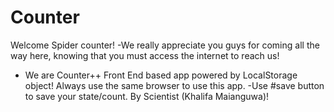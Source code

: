 # Counter 
Welcome Spider counter!
-We really appreciate you guys for coming all the way here, knowing that you must access the internet to reach us!
- We are Counter++ Front End based app powered by LocalStorage object!
Always use the same browser to use this app.
-Use #save button to save your state/count.
By Scientist (Khalifa Maianguwa)!

